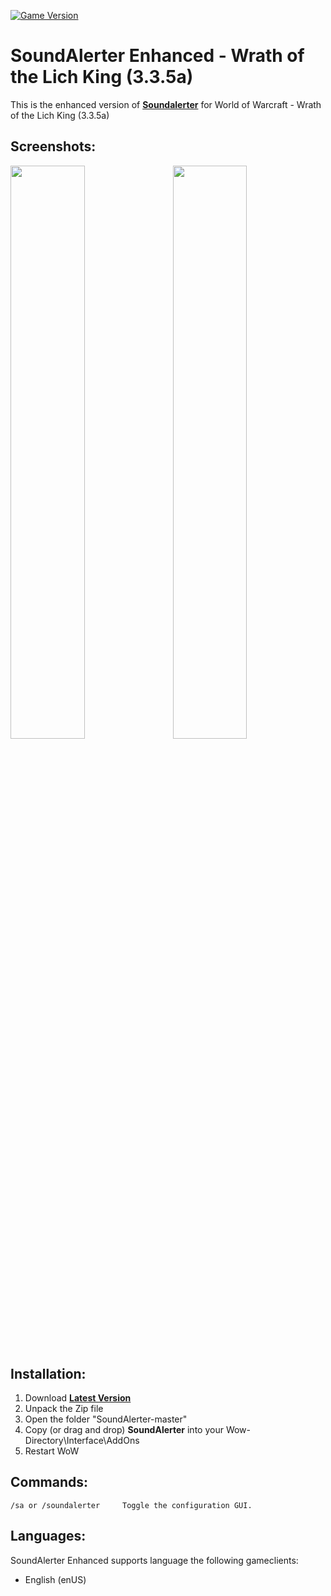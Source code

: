 [![Game Version](https://img.shields.io/badge/wow-3.3.5-blue.svg)](https://github.com/ElvUI-WotLK)

# SoundAlerter Enhanced - Wrath of the Lich King (3.3.5a)

This is the enhanced version of **[Soundalerter](https://github.com/jdsch/SoundAlerter-3.3.5a)** for World of Warcraft - Wrath of the Lich King (3.3.5a)

## Screenshots:

<a href="https://user-images.githubusercontent.com/56119078/108122570-c828da00-70a4-11eb-8160-37198144a9bf.jpg">
<img src="https://user-images.githubusercontent.com/56119078/108122570-c828da00-70a4-11eb-8160-37198144a9bf.jpg" align="right" width="48.5%">
</a>
<a href="https://user-images.githubusercontent.com/56119078/108122579-cb23ca80-70a4-11eb-9bd5-db78cabb6c6b.jpg">
<img src="https://user-images.githubusercontent.com/56119078/108122579-cb23ca80-70a4-11eb-9bd5-db78cabb6c6b.jpg" width="48.5%">
</a>

## Installation:

1. Download **[Latest Version](https://github.com/Cortes-Jeremy/SoundAlerter/releases)**
2. Unpack the Zip file
3. Open the folder "SoundAlerter-master"
4. Copy (or drag and drop) **SoundAlerter** into your Wow-Directory\Interface\AddOns
5. Restart WoW

## Commands:

    /sa or /soundalerter     Toggle the configuration GUI.

## Languages:

SoundAlerter Enhanced supports language the following gameclients:
* English (enUS)